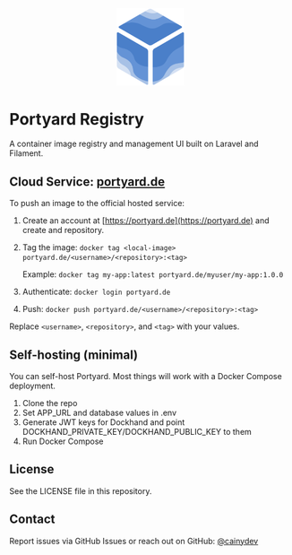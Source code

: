 <div align="center">
    <img src="resources/images/portyard_v2.png" alt="portyard" width="120">
</div>

# Portyard Registry

A container image registry and management UI built on Laravel and Filament.

## Cloud Service: [portyard.de](https://portyard.de)

To push an image to the official hosted service:

1. Create an account at [https://portyard.de](https://portyard.de) and create and repository.

2. Tag the image:
   `docker tag <local-image> portyard.de/<username>/<repository>:<tag>`

   Example:
   `docker tag my-app:latest portyard.de/myuser/my-app:1.0.0`

3. Authenticate:
   `docker login portyard.de`

4. Push:
   `docker push portyard.de/<username>/<repository>:<tag>`

Replace `<username>`, `<repository>`, and `<tag>` with your values.

## Self-hosting (minimal)

You can self-host Portyard. Most things will work with a Docker Compose deployment.
1. Clone the repo
2. Set APP_URL and database values in .env
3. Generate JWT keys for Dockhand and point DOCKHAND_PRIVATE_KEY/DOCKHAND_PUBLIC_KEY to them
4. Run Docker Compose

## License

See the LICENSE file in this repository.

## Contact

Report issues via GitHub Issues or reach out on GitHub: [@cainydev](https://github.com/cainydev)
